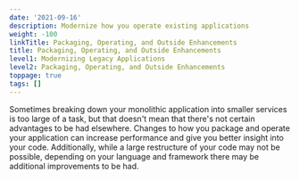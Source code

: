 ```yaml
---
date: '2021-09-16'
description: Modernize how you operate existing applications
weight: -100
linkTitle: Packaging, Operating, and Outside Enhancements
title: Packaging, Operating, and Outside Enhancements
level1: Modernizing Legacy Applications
level2: Packaging, Operating, and Outside Enhancements
toppage: true
tags: []
---
```


Sometimes breaking down your monolithic application into smaller services is too large of a task, but that doesn't mean that there's not certain advantages to be had elsewhere. Changes to how you package and operate your application can increase performance and give you better insight into your code. Additionally, while a large restructure of your code may not be possible, depending on your language and framework there may be additional improvements to be had.
